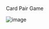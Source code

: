 Card Pair Game

![image](https://github.com/user-attachments/assets/3757a96f-7b61-414f-83f8-47c8bd96ab94)
